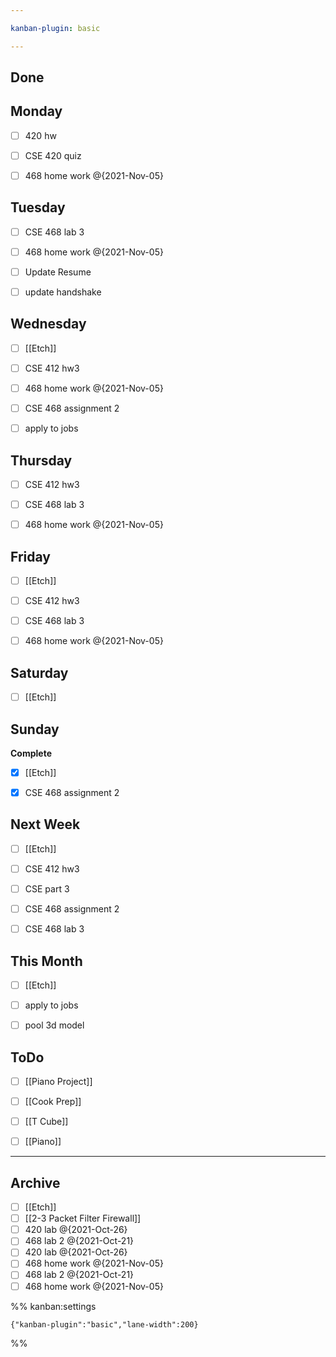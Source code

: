 ```yaml
---

kanban-plugin: basic

---
```


## Done



## Monday

- [ ] 420 hw
- [ ] CSE 420 quiz
- [ ] 468 home work @{2021-Nov-05}


## Tuesday

- [ ] CSE 468 lab 3
- [ ] 468 home work @{2021-Nov-05}
- [ ] Update Resume
- [ ] update handshake


## Wednesday

- [ ] [[Etch]]
- [ ] CSE 412 hw3
- [ ] 468 home work @{2021-Nov-05}
- [ ] CSE 468 assignment  2
- [ ] apply to jobs


## Thursday

- [ ] CSE 412 hw3
- [ ] CSE 468 lab 3
- [ ] 468 home work @{2021-Nov-05}


## Friday

- [ ] [[Etch]]
- [ ] CSE 412 hw3
- [ ] CSE 468 lab 3
- [ ] 468 home work @{2021-Nov-05}


## Saturday

- [ ] [[Etch]]


## Sunday

**Complete**
- [x] [[Etch]]
- [x] CSE 468 assignment  2


## Next Week

- [ ] [[Etch]]
- [ ] CSE 412 hw3
- [ ] CSE part 3
- [ ] CSE 468 assignment  2
- [ ] CSE 468 lab 3


## This Month

- [ ] [[Etch]]
- [ ] apply to jobs
- [ ] pool 3d model


## ToDo

- [ ] [[Piano Project]]
- [ ] [[Cook Prep]]
- [ ] [[T Cube]]
- [ ] [[Piano]]


***

## Archive

- [ ] [[Etch]]
- [ ] [[2-3 Packet Filter Firewall]]
- [ ] 420 lab @{2021-Oct-26}
- [ ] 468 lab 2 @{2021-Oct-21}
- [ ] 420 lab @{2021-Oct-26}
- [ ] 468 home work @{2021-Nov-05}
- [ ] 468 lab 2 @{2021-Oct-21}
- [ ] 468 home work @{2021-Nov-05}

%% kanban:settings
```
{"kanban-plugin":"basic","lane-width":200}
```
%%